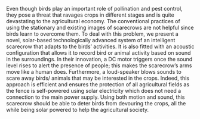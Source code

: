 


Even though birds play an important role of pollination and pest control, they pose a threat that ravages crops in different stages and is quite devastating to the agricultural economy. The conventional practices of using the stationary and existing images of scarecrows are not helpful since birds learn to overcome them. To deal with this problem, we present a novel, solar-based technologically advanced system of an intelligent scarecrow that adapts to the birds’ activities. It is also fitted with an acoustic configuration that allows it to record bird or animal activity based on sound in the surroundings. In their innovation, a DC motor triggers once the sound level rises to alert the presence of people; this makes the scarecrow’s arms move like a human does. Furthermore, a loud-speaker blows sounds to scare away birds/ animals that may be interested in the crops. Indeed, this approach is efficient and ensures the protection of all agricultural fields as the fence is self-powered using solar electricity which does not need a connection to the main power supply. Using both motion and sound, this scarecrow should be able to deter birds from devouring the crops, all the while being solar powered to help the agricultural society.
